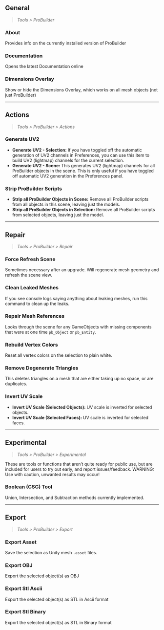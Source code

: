 ﻿
## General

> *Tools > ProBuilder*

### About
Provides info on the currently installed version of ProBuilder

### Documentation
Opens the latest Documentation online

### Dimensions Overlay
Show or hide the Dimensions Overlay, which works on all mesh objects  (not just ProBuilder)

---

## Actions

> *Tools > ProBuilder > Actions*

### Generate UV2
- **Generate UV2 - Selection:** If you have toggled off the automatic generation of UV2 channels in Preferences, you can use this item to build UV2 (lightmap) channels for the current selection.
- **Generate UV2 - Scene:** This generates UV2 (lightmap) channels for all ProBuilder objects in the scene. This is only useful if you have toggled off automatic UV2 generation in the Preferences panel.

### Strip ProBuilder Scripts
- **Strip all ProBuilder Objects in Scene:** Remove all ProBuilder scripts from all objects in this scene, leaving just the models.
- **Strip all ProBuilder Objects in Selection:** Remove all ProBuilder scripts from selected objects, leaving just the model.

---

## Repair

> *Tools > ProBuilder > Repair*

### Force Refresh Scene
Sometimes necessary after an upgrade. Will regenerate mesh geometry and refresh the scene view.

### Clean Leaked Meshes
If you see console logs saying anything about leaking meshes, run this command to clean up the leaks.

### Repair Mesh References
Looks through the scene for any GameObjects with missing components that were at one time `pb_Object` or `pb_Entity`.

### Rebuild Vertex Colors
Reset all vertex colors on the selection to plain white.

### Remove Degenerate Triangles
This deletes triangles on a mesh that are either taking up no space, or are duplicates.

### Invert UV Scale
- **Invert UV Scale (Selected Objects):** UV scale is inverted for selected objects.
- **Invert UV Scale (Selected Faces):** UV scale is inverted for selected faces.

---

## Experimental

> *Tools > ProBuilder > Experimental*

These are tools or functions that aren’t quite ready for public use, but are included for users to try out early, and report issues/feedback. WARNING: Use with caution, unwanted results may occur!

### Boolean (CSG) Tool

Union, Intersection, and Subtraction methods currently implemented.

---

## Export

> *Tools > ProBuilder > Export*

### Export Asset
Save the selection as Unity mesh `.asset` files.

### Export OBJ
Export the selected object(s) as OBJ

### Export Stl Ascii
Export the selected object(s) as STL in Ascii format

### Export Stl Binary
Export the selected object(s) as STL in Binary format
